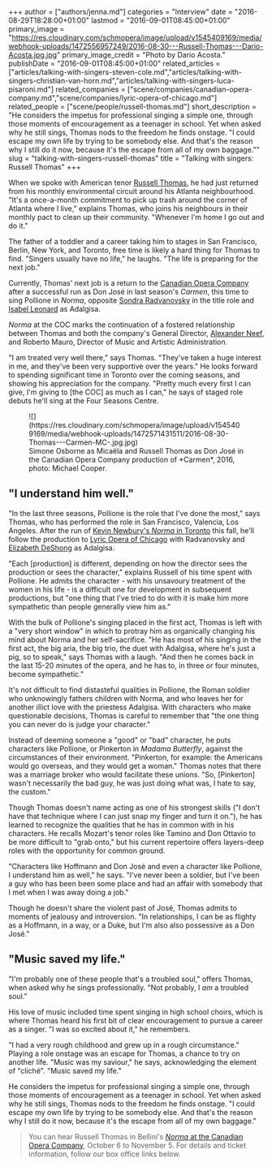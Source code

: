 +++
author = ["authors/jenna.md"]
categories = "Interview"
date = "2016-08-29T18:28:00+01:00"
lastmod = "2016-09-01T08:45:00+01:00"
primary_image = "https://res.cloudinary.com/schmopera/image/upload/v1545409169/media/webhook-uploads/1472556957249/2016-08-30---Russell-Thomas---Dario-Acosta.jpg.jpg"
primary_image_credit = "Photo by Dario Acosta."
publishDate = "2016-09-01T08:45:00+01:00"
related_articles = ["articles/talking-with-singers-steven-cole.md","articles/talking-with-singers-christian-van-horn.md","articles/talking-with-singers-luca-pisaroni.md"]
related_companies = ["scene/companies/canadian-opera-company.md","scene/companies/lyric-opera-of-chicago.md"]
related_people = ["scene/people/russell-thomas.md"]
short_description = "He considers the impetus for professional singing a simple one, through those moments of encouragement as a teenager in school. Yet when asked why he still sings, Thomas nods to the freedom he finds onstage. &quot;I could escape my own life by trying to be somebody else. And that&#039;s the reason why I still do it now, because it&#039;s the escape from all of my own baggage.&quot;"
slug = "talking-with-singers-russell-thomas"
title = "Talking with singers: Russell Thomas"
+++

When we spoke with American tenor [Russell Thomas](/scene/people/russell-thomas/), he had just returned from his monthly environmental circuit around his Atlanta neighbourhood. "It's a once-a-month commitment to pick up trash around the corner of Atlanta where I live," explains Thomas, who joins his neighbours in their monthly pact to clean up their community. "Whenever I'm home I go out and do it."

The father of a toddler and a career taking him to stages in San Francisco, Berlin, New York, and Toronto, free time is likely a hard thing for Thomas to find. "Singers usually have no life," he laughs. "The life is preparing for the next job."

Currently, Thomas' next job is a return to the [Canadian Opera Company](/scene/companies/canadian-opera-company/) after a successful run as Don José in last season's *Carmen*, this time to sing Pollione in *Norma*, opposite [Sondra Radvanovsky](/scene/people/sondra-radvanovsky/) in the title role and [Isabel Leonard](/scene/people/isabel-leonard/) as Adalgisa. 

*Norma* at the COC marks the continuation of a fostered relationship between Thomas and both the company's General Director, [Alexander Neef](/alexander-neef-listening-to-music/), and Roberto Mauro, Director of Music and Artistic Administration.

"I am treated very well there," says Thomas. "They've taken a huge interest in me, and they've been very supportive over the years." He looks forward to spending significant time in Toronto over the coming seasons, and showing his appreciation for the company. "Pretty much every first I can give, I'm giving to [the COC] as much as I can," he says of staged role debuts he'll sing at the Four Seasons Centre.

<figure data-type="image">
![](https://res.cloudinary.com/schmopera/image/upload/v1545409169/media/webhook-uploads/1472571431511/2016-08-30-Thomas---Carmen-MC-.jpg.jpg)
<figcaption>Simone Osborne as Micaëla and Russell Thomas as Don José in the Canadian Opera Company production of *Carmen*, 2016, photo: Michael Cooper.</figcaption>
</figure>

## "I understand him well."

"In the last three seasons, Pollione is the role that I've done the most," says Thomas, who has performed the role in San Francisco, Valencia, Los Angeles. After the run of [Kevin Newbury's *Norma* in Toronto](http://www.coc.ca/PerformancesAndTickets/1617Season/Norma.aspx) this fall, he'll follow the production to [Lyric Opera of Chicago](https://www.lyricopera.org/concertstickets/calendar/2016-2017/productions/lyricopera/norma) with Radvanovsky and [Elizabeth DeShong](/scene/people/elizabeth-deshong/) as Adalgisa.

"Each [production] is different, depending on how the director sees the production or sees the character," explains Russell of his time spent with Pollione. He admits the character - with his unsavoury treatment of the women in his life - is a difficult one for development in subsequent productions, but "one thing that I've tried to do with it is make him more sympathetic than people generally view him as." 

With the bulk of Pollione's singing placed in the first act, Thomas is left with a "very short window" in which to protray him as organically changing his mind about Norma and her self-sacrifice. "He has most of his singing in the first act, the big aria, the big trio, the duet with Adalgisa, where he's just a pig, so to speak," says Thomas with a laugh. "And then he comes back in the last 15-20 minutes of the opera, and he has to, in three or four minutes, become sympathetic."

It's not difficult to find distasteful qualities in Pollione, the Roman soldier who unknowingly fathers children with Norma, and who leaves her for another illict love with the priestess Adalgisa. With characters who make questionable decisions, Thomas is careful to remember that "the one thing you can never do is judge your character." 

Instead of deeming someone a "good" or "bad" character, he puts characters like Pollione, or Pinkerton in *Madama Butterfly*, against the circumstances of their environment. "Pinkerton, for example: the Americans would go overseas, and they would get a woman." Thomas notes that there was a marriage broker who would facilitate these unions. "So, [Pinkerton] wasn't necessarily the bad guy, he was just doing what was, I hate to say, the custom."

Though Thomas doesn't name acting as one of his strongest skills ("I don't have that technique where I can just snap my finger and turn it on."), he has learned to recognize the qualities that he has in common with in his characters. He recalls Mozart's tenor roles like Tamino and Don Ottavio to be more difficult to "grab onto," but his current repertoire offers layers-deep roles with the opportunity for common ground.

"Characters like Hoffmann and Don José and even a character like Pollione, I understand him as well," he says. "I've never been a soldier, but I've been a guy who has been been some place and had an affair with somebody that I met when I was away doing a job."

Though he doesn't share the violent past of José, Thomas admits to moments of jealousy and introversion. "In relationships, I can be as flighty as a Hoffmann, in a way, or a Duke, but I'm also also possessive as a Don José." 

## "Music saved my life."

"I'm probably one of these people that's a troubled soul," offers Thomas, when asked why he sings professionally. "Not probably, I *am* a troubled soul." 

His love of music included time spent singing in high school choirs, which is where Thomas heard his first bit of clear encouragement to pursue a career as a singer. "I was so excited about it," he remembers.

"I had a very rough childhood and grew up in a rough circumstance." Playing a role onstage was an escape for Thomas, a chance to try on another life. "Music was my saviour," he says, acknowledging the element of "cliché". "Music saved my life."

He considers the impetus for professional singing a simple one, through those moments of encouragement as a teenager in school. Yet when asked why he still sings, Thomas nods to the freedom he finds onstage. "I could escape my own life by trying to be somebody else. And that's the reason why I still do it now, because it's the escape from all of my own baggage."

>You can hear Russell Thomas in Bellini's [*Norma* at the Canadian Opera Company](http://www.coc.ca/PerformancesAndTickets/1617Season/Norma.aspx), October 6 to November 5. For details and ticket information, follow our box office links below.
